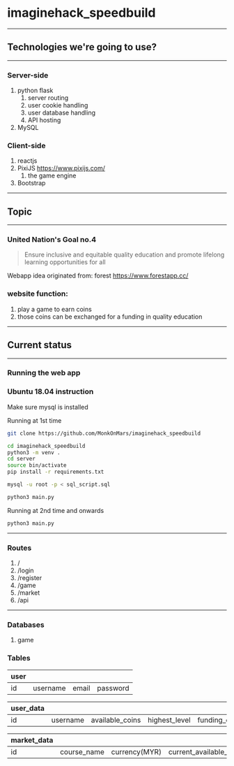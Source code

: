 # imaginehack_speedbuild

---

## Technologies we're going to use?

---

### Server-side
1. python flask
   1. server routing
   2. user cookie handling
   3. user database handling
   4. API hosting
2. MySQL

### Client-side
1. reactjs
2. PixiJS https://www.pixijs.com/
   1. the game engine
3. Bootstrap

---

## Topic

---
### United Nation's Goal no.4 
> Ensure inclusive and equitable quality education and promote lifelong learning opportunities for all

Webapp idea originated from: forest https://www.forestapp.cc/

### website function:
1. play a game to earn coins
2. those coins can be exchanged for a funding in quality education

---

## Current status

---

### Running the web app


### Ubuntu 18.04 instruction

Make sure mysql is installed

Running at 1st time
```bash
git clone https://github.com/MonkOnMars/imaginehack_speedbuild

cd imaginehack_speedbuild
python3 -m venv .
cd server
source bin/activate
pip install -r requirements.txt

mysql -u root -p < sql_script.sql

python3 main.py
```

Running at 2nd time and onwards
```bash
python3 main.py
```
---

### Routes
1. /
2. /login
3. /register
4. /game
5. /market
6. /api


---
### Databases
1. game

### Tables

| user |          |       |          |
| ---- | -------- | ----- | -------- |
| id   | username | email | password |


| user_data |          |                 |               |               |
| --------- | -------- | --------------- | ------------- | ------------- |
| id        | username | available_coins | highest_level | funding_count |

| market_data |             |               |                         |                      |
| ----------- | ----------- | ------------- | ----------------------- | -------------------- |
| id          | course_name | currency(MYR) | current_available_funds | funding_people_count |

